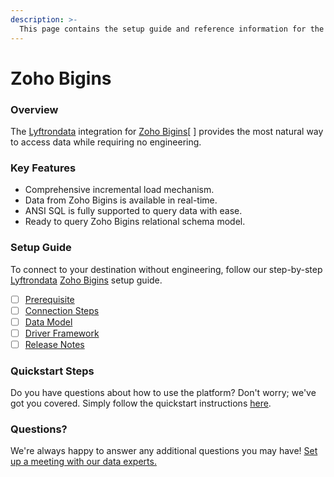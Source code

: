 ```yaml
---
description: >-
  This page contains the setup guide and reference information for the Zoho Bigins source connector.
---
```


# Zoho Bigins

### Overview

The [Lyftrondata](https://www.lyftrondata.com/) integration for [Zoho Bigins](None/)[ ] provides the most natural way to access data while requiring no engineering.

### Key Features

* Comprehensive incremental load mechanism.
* Data from Zoho Bigins is available in real-time.&#x20;
* ANSI SQL is fully supported to query data with ease.
* Ready to query Zoho Bigins relational schema model.

### Setup Guide

To connect to your destination without engineering, follow our step-by-step [Lyftrondata](https://www.lyftrondata.com/)  [Zoho Bigins](None) setup guide.

* [ ] [Prerequisite](../../business-analytics/zoho-bigins/prerequisite.md)
* [ ] [Connection Steps](../../business-analytics/zoho-bigins/connection-steps.md)
* [ ] [Data Model](../../business-analytics/zoho-bigins/data-model/)
* [ ] [Driver Framework](../../business-analytics/zoho-bigins/driver-framework/)
* [ ] [Release Notes](../../business-analytics/zoho-bigins/release-notes.md)

### Quickstart Steps

Do you have questions about how to use the platform? Don't worry; we've got you covered. Simply follow the quickstart instructions [here](../../../business-analytics/zoho-bigins/quickstart-steps.md).

### Questions? <a href="#questions" id="questions"></a>

We're always happy to answer any additional questions you may have! [Set up a meeting with our data experts.](https://www.lyftrondata.com/book-a-meeting/)

